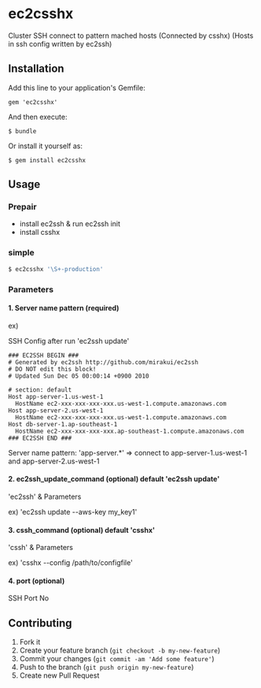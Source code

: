 # ec2csshx

Cluster SSH connect to pattern mached hosts (Connected by csshx) (Hosts in ssh config written by ec2ssh)

## Installation

Add this line to your application's Gemfile:

    gem 'ec2csshx'

And then execute:

    $ bundle

Or install it yourself as:

    $ gem install ec2csshx

## Usage

### Prepair

- install ec2ssh & run ec2ssh init
- install csshx

### simple

````sh
$ ec2csshx '\S+-production' 
````

### Parameters

#### 1. Server name pattern (required)

ex) 

SSH Config after run 'ec2ssh update'
````
### EC2SSH BEGIN ###
# Generated by ec2ssh http://github.com/mirakui/ec2ssh
# DO NOT edit this block!
# Updated Sun Dec 05 00:00:14 +0900 2010

# section: default
Host app-server-1.us-west-1
  HostName ec2-xxx-xxx-xxx-xxx.us-west-1.compute.amazonaws.com
Host app-server-2.us-west-1
  HostName ec2-xxx-xxx-xxx-xxx.us-west-1.compute.amazonaws.com
Host db-server-1.ap-southeast-1
  HostName ec2-xxx-xxx-xxx-xxx.ap-southeast-1.compute.amazonaws.com
### EC2SSH END ###
````

Server name pattern: 'app-server.*' => connect to app-server-1.us-west-1 and app-server-2.us-west-1

#### 2. ec2ssh_update_command (optional) default 'ec2ssh update'

'ec2ssh' & Parameters 

ex) 'ec2ssh update --aws-key my_key1'

#### 3. cssh_command (optional) default 'csshx'

'cssh' & Parameters

ex) 'csshx --config /path/to/configfile'

#### 4. port (optional)

SSH Port No

## Contributing

1. Fork it
2. Create your feature branch (`git checkout -b my-new-feature`)
3. Commit your changes (`git commit -am 'Add some feature'`)
4. Push to the branch (`git push origin my-new-feature`)
5. Create new Pull Request
